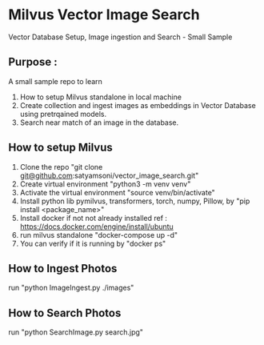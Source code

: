 # Milvus Vector Image Search
Vector Database Setup, Image ingestion and Search - Small Sample

## Purpose : 
A small sample repo to learn 
1. How to setup Milvus standalone in local machine
2. Create collection and ingest images as embeddings in Vector Database using pretrqained models.
3. Search near match of an image in the database.

## How to setup Milvus
1. Clone the repo "git clone git@github.com:satyamsoni/vector_image_search.git"
2. Create virtual environment "python3 -m venv venv"
3. Activate the virtual environment "source venv/bin/activate"
4. Install python lib pymilvus, transformers, torch, numpy, Pillow, by "pip install <package_name>"
5. Install docker if not not already installed ref : https://docs.docker.com/engine/install/ubuntu
6. run milvus standalone "docker-compose up -d"
7. You can verify if it is running by "docker ps"


## How to Ingest Photos
run "python ImageIngest.py ./images"

## How to Search Photos
run "python SearchImage.py search.jpg"